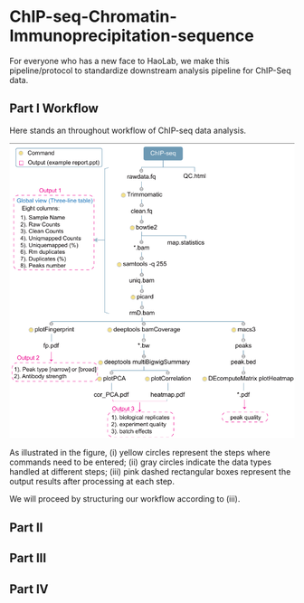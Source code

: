 # ChIP-seq-Chromatin-Immunoprecipitation-sequence
For everyone who has a new face to HaoLab, we make this pipeline/protocol to standardize downstream analysis pipeline for ChIP-Seq data.
## Part I Workflow
Here stands an throughout workflow of ChIP-seq data analysis.

![image](https://github.com/Haolab-BIG/ChIP-seq-Chromatin-Immunoprecipitation-sequence/blob/main/Figure/Firgue1_workflow.png)

As illustrated in the figure, 
(i) yellow circles represent the steps where commands need to be entered; 
(ii) gray circles indicate the data types handled at different steps; 
(iii) pink dashed rectangular boxes represent the output results after processing at each step. 

We will proceed by structuring our workflow according to (iii).
## Part II
## Part III
## Part IV
